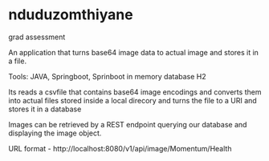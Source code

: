 # nduduzomthiyane
grad assessment

An application that turns base64 image data to actual image and stores it in a file.

Tools: JAVA, Springboot, Sprinboot in memory database H2
  
Its reads a csvfile that contains base64 image encodings and converts them into actual files stored inside a local
direcory and turns the file to a URI and stores it in a database

Images can be retrieved by a REST endpoint querying our database and displaying the image object.

URL format - http://localhost:8080/v1/api/image/Momentum/Health





